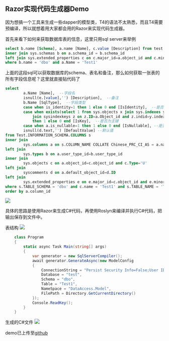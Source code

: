 ## Razor实现代码生成器Demo

因为想搞一个工具来生成一些dapper的模型类，T4的语法不太熟悉，而且T4需要预编译，所以就想着用大家都会用的Razor来实现代码生成器。

首先来看下如何来获取数据库表的信息，这里只用sql server来举例
```sql
select b.name [Schema], a.name [Name], c.value [Description] from test.sys.tables a
inner join sys.schemas b on a.schema_id = b.schema_id
left join sys.extended_properties c on c.major_id=a.object_id and c.minor_id=0 and c.class=1 
where b.name = 'dbo' and a.Name = 'Test1'
```
上面的这段sql可以获取数据库的schema、表名和备注，那么如何获取一张表的所有字段信息呢？这里就直接贴代码了
```sql
select  
		a.Name [Name],  --字段名
		isnull(e.[value],'') [Description],  --备注
		b.Name [SqlType],  --字段类型  
		case when is_identity=1 then 1 else 0 end [IsIdentity],  --是否为标识列
		case when exists(select 1 from sys.objects x join sys.indexes y on x.Type=N'PK' and x.Name=y.Name  
            join sysindexkeys z on z.ID=a.Object_id and z.indid=y.index_id and z.Colid=a.Column_id)  
            then 1 else 0 end [IsKey],  --是否为主键  
		case when a.is_nullable=1 then 1 else 0 end [IsNullable], --是否为可空的
		isnull(d.text,'') [DefaultValue] --默认值  
from Test.INFORMATION_SCHEMA.COLUMNS s
inner join  
		sys.columns a on s.COLUMN_NAME COLLATE Chinese_PRC_CI_AS = a.name
left join 
		sys.types b on a.user_type_id=b.user_type_id  
inner join 
		sys.objects c on a.object_id=c.object_id and c.Type='U' 
left join 
		syscomments d on a.default_object_id=d.ID  
left join
		sys.extended_properties e on e.major_id=c.object_id and e.minor_id=a.Column_id and e.class=1   
where s.TABLE_SCHEMA = 'dbo' and c.name = 'Test1' and s.TABLE_NAME = 'Test1'
order by a.column_id
```
![](https://github.com/zzq424/Blogs/blob/master/images/20201003221926.png?raw=true)


具体的思路是使用Razor来生成C#代码，再使用Roslyn来编译并执行C#代码，把输出保存到文件中。

表结构
![](https://github.com/zzq424/Blogs/blob/master/images/20201003224835.png?raw=true)

```C#
    class Program
    {
        static async Task Main(string[] args)
        {
            var generator = new SqlServerCompiler();
            await generator.GenerateAsync(new ModelConfig
            {
                ConnectionString = "Persist Security Info=False;User ID=sa;Password=xxx;Initial Catalog=test;Data Source=localhost;",
                Database = "test",
                Schema = "dbo",
                Table = "Test1",
                NameSpace = "DataAccess.Model",
                FilePath = Directory.GetCurrentDirectory()
            });
            Console.ReadKey();
        }
    }
```

生成的C#文件
![](https://github.com/zzq424/Blogs/blob/master/images/20201003225143.png?raw=true)


demo已上传至[github]("https://github.com/zzq424/demo/tree/master/code-generator")

